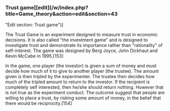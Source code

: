 ### Trust game[[edit](/w/index.php?title=Game\_theory&action=edit&section=43
"Edit section: Trust game")]

The Trust Game is an experiment designed to measure trust in economic
decisions. It is also called "the investment game" and is designed to
investigate trust and demonstrate its importance rather than "rationality" of
self-interest. The game was designed by Berg Joyce, John Dickhaut and Kevin
McCabe in 1995.[153]

In the game, one player (the investor) is given a sum of money and must decide
how much of it to give to another player (the trustee). The amount given is
then tripled by the experimenter. The trustee then decides how much of the
tripled amount to return to the investor. If the recipient is completely self
interested, then he/she should return nothing. However that is not true as the
experiment conduct. The outcome suggest that people are willing to place a
trust, by risking some amount of money, in the belief that there would be
reciprocity.[154]
